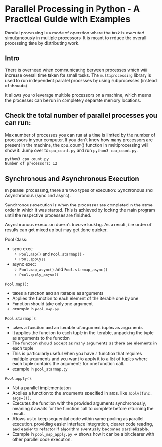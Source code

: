 # Parallel Processing in Python - A Practical Guide with Examples

Parallel processing is a mode of operation where the task is executed simultaneously in multiple processors.
It is meant to reduce the overall processing time by distributing work.

## Intro
There is overhead when communicating between processes which will increase overall time taken for small tasks.
The `multiprocessing` library is used to run independent parallel processes by using subprocesses (instead of threads)

It allows you to leverage multiple processors on a machine, which means the processes can be run in completely separate
memory locations.

## Check the total number of parallel processes you can run:
Max number of processes you can run at a time is limited by the number of processors in your computer. If you don't know
how many processors are present in the machine, the cpu_count() function in multiprocessing will show it. Jump over to `cpu_count.py` and run `python3 cpu_count.py`.
```bash
python3 cpu_count.py 
Number of processors: 12
```

## Synchronous and Asynchronous Execution
In parallel processing, there are two types of execution: Synchronous and Asynchronous (sync and async).

Synchronous execution is when the processes are completed in the same order in which it was started. This is achieved by locking the main program until the respective processes are finished.

Asynchronous execution doesn't involve locking. As a result, the order of results can get mixed up but may get done quicker.

Pool Class:
 - sync exec:
   - `Pool.map()` and `Pool.starmap()` - 
   - `Pool.apply()`
 - async exec:
   - `Pool.map_async()` and `Pool.starmap_async()`
   - `Pool.apply_async()`

`Pool.map()`:
 - takes a function and an iterable as arguments
 - Applies the function to each element of the iterable one by one
 - Function should take only one argument
 - example in `pool_map.py`

`Pool.starmap()`:
 - takes a function and an iterable of argument tuples as arguments
 - It applies the function to each tuple in the iterable, unpacking the tuple as arguments to the function
 - The function should accept as many arguments as there are elements in each tuple
 - This is particularly useful when you have a function that requires multiple arguments and
   you want to apply it to a list of tuples where each tuple contains the arguments for one function call.
 - example in `pool_starmap.py`

`Pool.apply()`:
 - Not a parallel implementation
 - Applies a function to the arguments specified in args, like `apply(func, args=())`.
 - Executes the function with the provided arguments synchronously, meaning it awaits for the function call to complete
   before returning the result.
 - Allows us to keep sequential code within same pooling as parallel execution, providing easier interface integration,
   clearer code reading, and easier to refactor if algorithm eventually becomes parallelizable.
 - Example in `pool_map_apply.py` -> shows how it can be a bit clearer with other parallel code execution.

